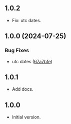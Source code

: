 ## 1.0.2

- Fix: utc dates.

## 1.0.0 (2024-07-25)


### Bug Fixes

* utc dates ([67a7bfe](https://github.com/justinlettau/calendar_view_utils/commit/67a7bfe9eee3abcaaf759a0b7b4601dd8debf534))

## 1.0.1

- Add docs.

## 1.0.0

- Initial version.
